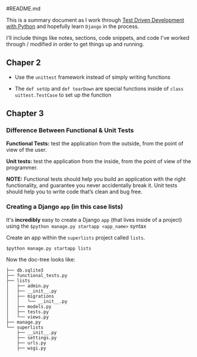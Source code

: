 #README.md

This is a summary document as I work through [Test Driven Development with Python](http://www.obeythetestinggoat.com/)
and hopefully learn `Django` in the process.

I'll include things like notes, sections, code snippets, and code I've worked through / modified in order to get things 
up and running.

## Chaper 2

- Use the `unittest` framework instead of simply writing functions

- The `def setUp` and `def tearDown` are special functions inside of 
  `class uittest.TestCase` to set up the function

## Chapter 3

### Difference Between Functional & Unit Tests

**Functional Tests:** test the application from the outside, from the point of view of the user. 

**Unit tests:** test the application from the inside, from the point of view of the programmer.

**NOTE:** Functional tests should help you build an application with the right
functionality, and guarantee you never accidentally break it. Unit tests
should help you to write code that’s clean and bug free.

### Creating a Django `app` (in this case lists)

It's **incredibly** easy to create a Django `app` (that lives inside of a project)
using the `$python manage.py startapp <app_name>` syntax

Create an app within the `superlists` project called `lists`.

	$python manage.py startapp lists

Now the doc-tree looks like:

	├── db.sqlite3
	├── functional_tests.py
	├── lists
	│   ├── admin.py
	│   ├── __init__.py
	│   ├── migrations
	│   │   └── __init__.py
	│   ├── models.py
	│   ├── tests.py
	│   └── views.py
	├── manage.py
	└── superlists
	    ├── __init__.py
	    ├── settings.py
	    ├── urls.py
	    ├── wsgi.py


